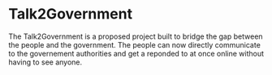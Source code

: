 # Talk2Government
The Talk2Government is a proposed project built to bridge the gap between the people and the government. The people can now directly communicate to the governement authorities and get a reponded to at once online without having to see anyone. 
